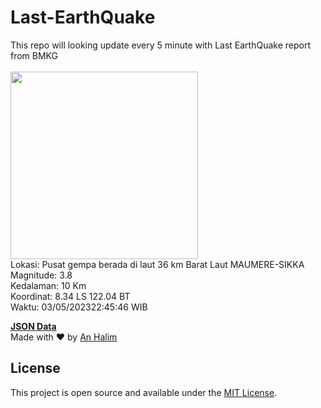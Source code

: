 # Last-EarthQuake
This repo will looking update every 5 minute with Last EarthQuake report from BMKG
<br>
<br>
<img src="https://static.bmkg.go.id/20230503224546.mmi.jpg?48907f8y72nxs2qomcs3s0j" width="300"/>
<br>
Lokasi: Pusat gempa berada di laut 36 km Barat Laut MAUMERE-SIKKA <br>
Magnitude: 3.8 <br>
Kedalaman: 10 Km <br>
Koordinat: 8.34 LS 122.04 BT <br>
Waktu: 03/05/202322:45:46 WIB <br>

<a href="./data/data.json">**JSON Data**</a>
<br>
Made with ❤️ by <a href="https://github.com/an-halim">An Halim</a>
## License

This project is open source and available under the [MIT License](LICENSE).
